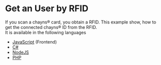# Get an User by RFID
If you scan a chayns® card, you obtain a RFID. This example show, how to get the connected chayns® ID from the RFID.<br>
It is available in the following languages
* [JavaScript](https://github.com/TobitSoftware/chayns-snippets/tree/master/Backend/GetUserByRFID/JavaScript.js) (Frontend)
* [C#](https://github.com/TobitSoftware/chayns-snippets/tree/master/Backend/GetUserByRFID/C%23.cs)
* [NodeJS](https://github.com/TobitSoftware/chayns-snippets/tree/master/Backend/GetUserByRFID/NodeJS.js)
* [PHP](https://github.com/TobitSoftware/chayns-snippets/tree/master/Backend/GetUserByRFID/PHP.php)
